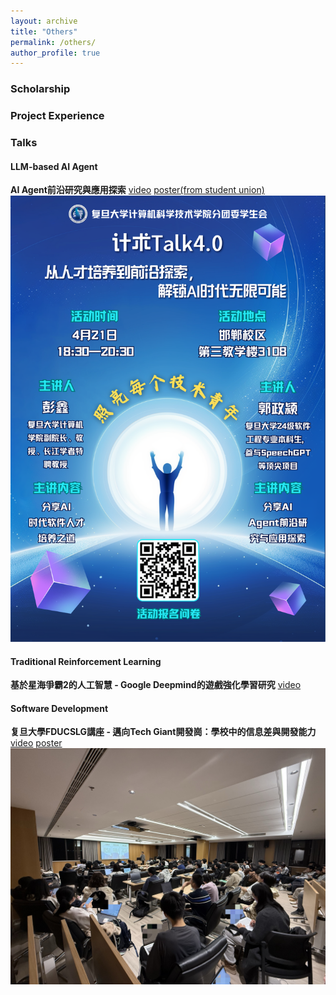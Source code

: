 ```yaml
---
layout: archive
title: "Others"
permalink: /others/
author_profile: true
---
```


### Scholarship

### Project Experience

### Talks

#### LLM-based AI Agent
__AI Agent前沿研究與應用探索__
[video](https://www.bilibili.com/video/BV1wm5mzoE9Q?vd_source=5e1ca873091e0f021eb86f6a8cb727f8&spm_id_from=333.788.videopod.sections)
[poster(from student union)](https://mp.weixin.qq.com/s/EVKArnpSgGW39wPdsUhfJg)
![talks_pic](/images/agent_post.png)

#### Traditional Reinforcement Learning
__基於星海爭霸2的人工智慧 - Google Deepmind的遊戲強化學習研究__
[video](https://www.bilibili.com/video/BV1ysRqYXEcq?vd_source=5e1ca873091e0f021eb86f6a8cb727f8&spm_id_from=333.788.videopod.sections)

#### Software Development
__复旦大學FDUCSLG講座 - 邁向Tech Giant開發崗：學校中的信息差與開發能力__
[video](https://www.bilibili.com/video/BV1Lp9aYdEzR/)
[poster](https://mp.weixin.qq.com/s/zmZHNGcUMtqHOdmRWDTWfw)
![talks_pic](/images/se_talk.jpg)